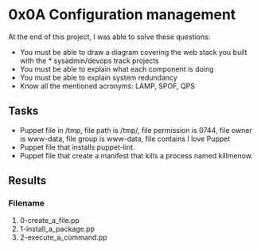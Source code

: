 # 0x0A Configuration management 

At the end of this project, I was able to solve these questions:

* You must be able to draw a diagram covering the web stack you built with the * sysadmin/devops track projects
* You must be able to explain what each component is doing
* You must be able to explain system redundancy
* Know all the mentioned acronyms: LAMP, SPOF, QPS

## Tasks

* Puppet file in /tmp, file path is /tmp/, file permission is 0744, file owner is www-data, file group is www-data, file contains I love Puppet
* Puppet file that installs puppet-lint.
* Puppet file that create a manifest that kills a process named killmenow.

## Results 

### Filename
1. 0-create_a_file.pp
2. 1-install_a_package.pp
3. 2-execute_a_command.pp

